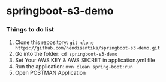 # springboot-s3-demo

### Things to do list

1. Clone this repository: `git clone https://github.com/hendisantika/springboot-s3-demo.git`
2. Go into the folder: `cd springboot-s3-demo`
3. Set Your AWS KEY & AWS SECRET in application.yml file
4. Run the application: `mvn clean spring-boot:run`
5. Open POSTMAN Application